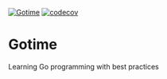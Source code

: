 [![Gotime](https://github.com/saumish/gotime/actions/workflows/ci.yml/badge.svg)](https://github.com/saumish/gotime/actions/workflows/ci.yml)
[![codecov](https://codecov.io/gh/saurami/gotime/branch/main/graph/badge.svg?token=NF2V444WS1)](https://codecov.io/gh/saurami/gotime)

# Gotime

Learning Go programming with best practices
